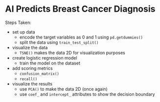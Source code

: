 # AI Predicts Breast Cancer Diagnosis

Steps Taken:
* set up data
    * encode the target variables as 0 and 1 using ```pd.getdummies()```
    * split the data using ```train_test_split()```
* visualize the data
    * ```TSNE()``` makes the data 2D for visualization purposes
* create logistic regression model
    * train the model on the dataset
* add scoring metrics
    * ```confusion_matrix()```
    * ```recall()```
* visualize the results
    * use ```PCA()``` to make the data 2D (once again)
    * use ```coef_``` and ```intercept_``` attributes to show the decision boundary
